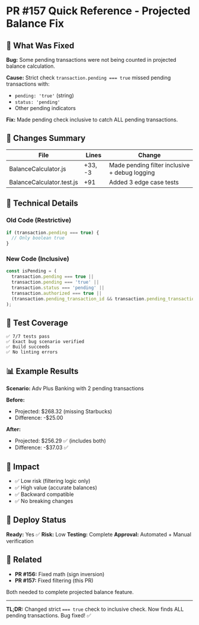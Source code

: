 # PR #157 Quick Reference - Projected Balance Fix

## 🎯 What Was Fixed

**Bug:** Some pending transactions were not being counted in projected balance calculation.

**Cause:** Strict check `transaction.pending === true` missed pending transactions with:
- `pending: 'true'` (string)
- `status: 'pending'`
- Other pending indicators

**Fix:** Made pending check inclusive to catch ALL pending transactions.

## 📝 Changes Summary

| File | Lines | Change |
|------|-------|--------|
| BalanceCalculator.js | +33, -3 | Made pending filter inclusive + debug logging |
| BalanceCalculator.test.js | +91 | Added 3 edge case tests |

## 🔧 Technical Details

### Old Code (Restrictive)
```javascript
if (transaction.pending === true) {
  // Only boolean true
}
```

### New Code (Inclusive)
```javascript
const isPending = (
  transaction.pending === true ||
  transaction.pending === 'true' ||
  transaction.status === 'pending' ||
  transaction.authorized === true ||
  (transaction.pending_transaction_id && transaction.pending_transaction_id !== null)
);
```

## 🧪 Test Coverage

```
✅ 7/7 tests pass
✅ Exact bug scenario verified
✅ Build succeeds
✅ No linting errors
```

## 📊 Example Results

**Scenario:** Adv Plus Banking with 2 pending transactions

**Before:**
- Projected: $268.32 (missing Starbucks)
- Difference: -$25.00

**After:**
- Projected: $256.29 ✅ (includes both)
- Difference: -$37.03 ✅

## 🎯 Impact

- ✅ Low risk (filtering logic only)
- ✅ High value (accurate balances)
- ✅ Backward compatible
- ✅ No breaking changes

## 🚀 Deploy Status

**Ready:** Yes ✅
**Risk:** Low
**Testing:** Complete
**Approval:** Automated + Manual verification

## 📖 Related

- **PR #156:** Fixed math (sign inversion)
- **PR #157:** Fixed filtering (this PR)

Both needed to complete projected balance feature.

---

**TL;DR:** Changed strict `=== true` check to inclusive check. Now finds ALL pending transactions. Bug fixed! ✅
